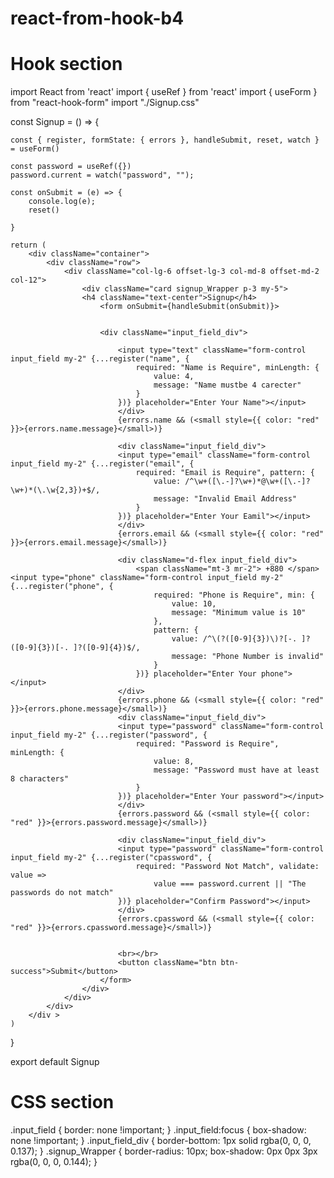 # react-from-hook-b4


# Hook section



import React from 'react'
import { useRef } from 'react'
import { useForm } from "react-hook-form"
import "./Signup.css"





const Signup = () => {

    const { register, formState: { errors }, handleSubmit, reset, watch } = useForm()

    const password = useRef({})
    password.current = watch("password", "");

    const onSubmit = (e) => {
        console.log(e);
        reset()

    }

    return (
        <div className="container">
            <div className="row">
                <div className="col-lg-6 offset-lg-3 col-md-8 offset-md-2 col-12">
                    <div className="card signup_Wrapper p-3 my-5">
                    <h4 className="text-center">Signup</h4>
                        <form onSubmit={handleSubmit(onSubmit)}>


                        <div className="input_field_div">

                            <input type="text" className="form-control input_field my-2" {...register("name", {
                                required: "Name is Require", minLength: {
                                    value: 4,
                                    message: "Name mustbe 4 carecter"
                                }
                            })} placeholder="Enter Your Name"></input>
                            </div>
                            {errors.name && (<small style={{ color: "red" }}>{errors.name.message}</small>)}

                            <div className="input_field_div">
                            <input type="email" className="form-control input_field my-2" {...register("email", {
                                required: "Email is Require", pattern: {
                                    value: /^\w+([\.-]?\w+)*@\w+([\.-]?\w+)*(\.\w{2,3})+$/,
                                    message: "Invalid Email Address"
                                }
                            })} placeholder="Enter Your Eamil"></input>
                            </div>
                            {errors.email && (<small style={{ color: "red" }}>{errors.email.message}</small>)}

                            <div className="d-flex input_field_div">
                                <span className="mt-3 mr-2"> +880 </span>   <input type="phone" className="form-control input_field my-2" {...register("phone", {
                                    required: "Phone is Require", min: {
                                        value: 10,
                                        message: "Minimum value is 10"
                                    },
                                    pattern: {
                                        value: /^\(?([0-9]{3})\)?[-. ]?([0-9]{3})[-. ]?([0-9]{4})$/,
                                        message: "Phone Number is invalid"
                                    }
                                })} placeholder="Enter Your phone"></input>
                            </div>
                            {errors.phone && (<small style={{ color: "red" }}>{errors.phone.message}</small>)}
                            <div className="input_field_div">
                            <input type="password" className="form-control input_field my-2" {...register("password", {
                                required: "Password is Require", minLength: {
                                    value: 8,
                                    message: "Password must have at least 8 characters"
                                }
                            })} placeholder="Enter Your password"></input>
                            </div>
                            {errors.password && (<small style={{ color: "red" }}>{errors.password.message}</small>)}

                            <div className="input_field_div">
                            <input type="password" className="form-control input_field my-2" {...register("cpassword", {
                                required: "Password Not Match", validate: value =>
                                    value === password.current || "The passwords do not match"
                            })} placeholder="Confirm Password"></input>
                            </div>
                            {errors.cpassword && (<small style={{ color: "red" }}>{errors.cpassword.message}</small>)}


                            <br></br>
                            <button className="btn btn-success">Submit</button>
                        </form>
                    </div>
                </div>
            </div>
        </div >
    )
}

export default Signup




# CSS section

.input_field {
    border: none !important;
}
.input_field:focus {
    box-shadow: none !important;
} 
.input_field_div {
    border-bottom: 1px solid rgba(0, 0, 0, 0.137);
}
.signup_Wrapper {
    border-radius: 10px;
    box-shadow: 0px 0px 3px rgba(0, 0, 0, 0.144);
}
